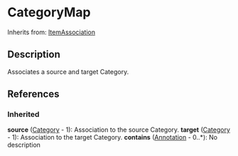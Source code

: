 
# CategoryMap

Inherits from: [ItemAssociation](ItemAssociation.md)



## Description

Associates a source and target Category.




## References

### Inherited

**source** ([Category](../CategorySchemes/Category.md) - 1): Association to the source Category.
**target** ([Category](../CategorySchemes/Category.md) - 1): Association to the target Category.
**contains** ([Annotation](../Base/Annotation.md) - 0..*): No description




